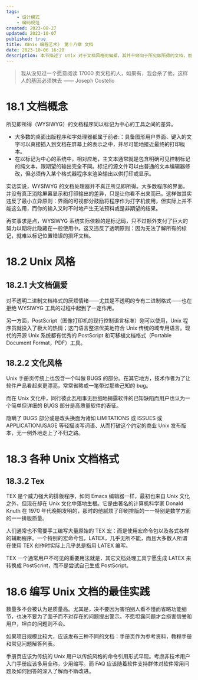```yaml
---
tags:
    - 设计模式
    - 编码规范
created: 2023-08-27
updated: 2023-10-07
published: true
title: 《Unix 编程艺术》 第十八章 文档
date: 2023-10-06 16:20 
description: 本节描述了 Unix 对于文档风格的偏爱，其并不倾向于所见即所得的文档，而更喜欢以标记为中心的工具。
---
```


> 我从没见过一个愿意阅读 17000 页文档的人，如果有，我会杀了他，这样人的基因必须抹去
> —— Joseph Costello

# 18.1 文档概念

所见即所得（WYSIWYG）的文档程序同以标记为中心的工具之间的差异。

- 大多数的桌面出版程序和字处理器都属于前者:：具备图形用户界面、键入的文字可以真接插入到文档在屏幕上的表示之中，并尽可能地接近最终的打印版本。
- 在以标记为中心的系统中，相对应地，主文本通常就是包含明确可见控制标记的纯文本，跟期望的输出完全不同。标记的源文件可以由普通的文本编辑器修改，但必须传入某个格式器程序来渲染输出以供打印或显示。

实话实说，WYSIWYG 的文档处理器并不真正所见即所得。大多数程序的界面，并没有真正消除屏幕显示和打印输出的差异，只是让你看不出来而已。这样做其实违反了最小立异原则：界面的可视部分鼓励将程序作为打字机使用，但实际上并不能这么用，而你的输入又时不时地产生无法预料或是非期望的结果。

再实事求是点，WYSIWYG 系统实际依赖的是标记码，只不过额外支付了巨大的努力以期将此隐藏在一般使用中。这又违反了透明原则：因为无法了解所有的标记，就难以标记位置错误的损坏文档。

# 18.2 Unix 风格

## 18.2.1 大文档偏爱

对不透明二进制文档格式的厌烦情绪——尤其是不透明的专有二进制格式——也在拒绝 WYSIWYG 工具的过程中起到了一定作用。

另一方面，PostScript（图像打印机的现行控制语言标准）刚可以使用，Unix 程序员就投入了极大的热情；这门语言整洁优美地符合 Unix 传统的域专用语言。现代的开源 Unix 系统都有优秀的 PostScript 和可移植文档格式（Portable Document Format，PDF）工具。

## 18.2.2 文化风格

Unix 手册页传统上也包含一个叫做 BUGS 的部分。在其它地方，技术作者为了让软件产品看起来更漂亮，常常省略或一笔带过那些己知的 bug。

而在 Unix 文化中，同行彼此瓦相事无巨细地揭露软件的已知缺陷而用户也认为一个简单但详细的 BUGS 部分是高质量软件的表征。

隐瞒了 BUGS 部分或是改头换面为诸如 LIMITATIONS 或 ISSUES 或 APPLICATIONUSAGE 等轻描淡写词语、从而打破这个约定的商业 Unix 发布版本，无一例外地走上了不归之路。

# 18.3 各种 Unix 文档格式

## 18.3.2 Tex

TEX 是个威力强大的排版程序，如同 Emacs 编辑器一样，最初也来自 Unix 文化之外，但现在却在 Unix 文化中落地生根。它是由著名的计算机科学家 Donald Knuth 在 1970 年代晚期发明的，那时的他腻烦了印刷排版的一一特别是数学方面的一一排版质量。

人们通常也不需要手工编写大量原始的 TEX 宏：而是使用宏命令包以及各式各样的辅助程序。一个特别的宏命今包，LATEX，几乎无所不能，而且大多数人所谓在使用 TEX 创作时实际上几乎总是指用 LATEX 编写。

TEX 一个通常用户不可见的重要用法就是，其它文档处理工具宁愿生成 LATEX 来转换成 PostScrint，而不是尝试自己生成 PostScript。

# 18.6 编写 Unix 文档的最佳实践

数量多不会被认为是质量高。尤其是，决不要因为害怕别人看不懂而省略功能细节，也决不要为了面子而不对存在的问题提出警示。不愿坦露问题才会损害信誉和用户，坦白的问题则不会。

如果项日规模比较大，应该发布三种不同的文档：手册页作为参考资料，教程手册和常见问题解答列表。

手册页应该为传统的 Unix 用户以传统风格的命令引用形式早现。考虑非技术用户入门手册应该多用全称，少用缩写。而 FAQ 应该随着软件支持群体对软件常用问题及如何回答的深入了解而不断改进。
